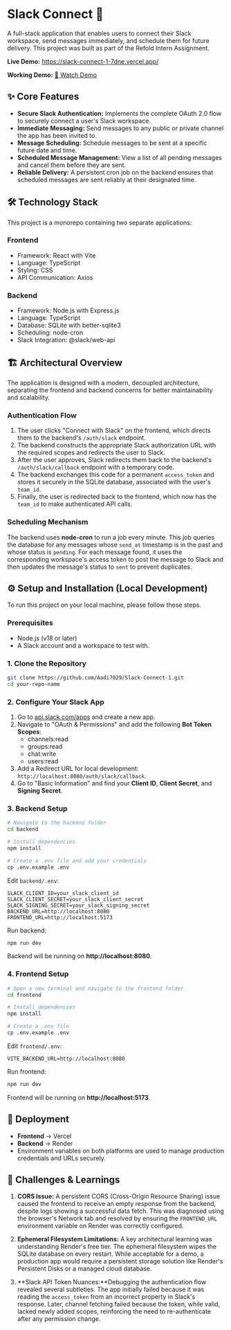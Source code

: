 # Slack Connect 🚀
A full-stack application that enables users to connect their Slack workspace, send messages immediately, and schedule them for future delivery. This project was built as part of the Refold Intern Assignment.

**Live Demo:** https://slack-connect-1-7dne.vercel.app/

**Working Demo:**
[🎥 Watch Demo](https://drive.google.com/file/d/FILE_ID/preview)



## ✨ Core Features
- **Secure Slack Authentication:** Implements the complete OAuth 2.0 flow to securely connect a user's Slack workspace.
- **Immediate Messaging:** Send messages to any public or private channel the app has been invited to.
- **Message Scheduling:** Schedule messages to be sent at a specific future date and time.
- **Scheduled Message Management:** View a list of all pending messages and cancel them before they are sent.
- **Reliable Delivery:** A persistent cron job on the backend ensures that scheduled messages are sent reliably at their designated time.

## 🛠️ Technology Stack

This project is a monorepo containing two separate applications:

### Frontend
- Framework: React with Vite
- Language: TypeScript
- Styling: CSS
- API Communication: Axios

### Backend
- Framework: Node.js with Express.js
- Language: TypeScript
- Database: SQLite with better-sqlite3
- Scheduling: node-cron
- Slack Integration: @slack/web-api

## 🏗️ Architectural Overview

The application is designed with a modern, decoupled architecture, separating the frontend and backend concerns for better maintainability and scalability.

### Authentication Flow
1. The user clicks "Connect with Slack" on the frontend, which directs them to the backend's `/auth/slack` endpoint.
2. The backend constructs the appropriate Slack authorization URL with the required scopes and redirects the user to Slack.
3. After the user approves, Slack redirects them back to the backend's `/auth/slack/callback` endpoint with a temporary code.
4. The backend exchanges this code for a permanent `access_token` and stores it securely in the SQLite database, associated with the user's `team_id`.
5. Finally, the user is redirected back to the frontend, which now has the `team_id` to make authenticated API calls.

### Scheduling Mechanism
The backend uses **node-cron** to run a job every minute. This job queries the database for any messages whose `send_at` timestamp is in the past and whose status is `pending`. For each message found, it uses the corresponding workspace's access token to post the message to Slack and then updates the message's status to `sent` to prevent duplicates.

## ⚙️ Setup and Installation (Local Development)

To run this project on your local machine, please follow these steps.

### Prerequisites
- Node.js (v18 or later)
- A Slack account and a workspace to test with.

### 1. Clone the Repository
```bash
git clone https://github.com/Aadi7029/Slack-Connect-1.git
cd your-repo-name
```

### 2. Configure Your Slack App
1. Go to [api.slack.com/apps](https://api.slack.com/apps) and create a new app.
2. Navigate to "OAuth & Permissions" and add the following **Bot Token Scopes**:
    - channels:read
    - groups:read
    - chat:write
    - users:read
3. Add a Redirect URL for local development: `http://localhost:8080/auth/slack/callback`.
4. Go to "Basic Information" and find your **Client ID**, **Client Secret**, and **Signing Secret**.

### 3. Backend Setup
```bash
# Navigate to the backend folder
cd backend

# Install dependencies
npm install

# Create a .env file and add your credentials
cp .env.example .env
```

Edit `backend/.env`:
```env
SLACK_CLIENT_ID=your_slack_client_id
SLACK_CLIENT_SECRET=your_slack_client_secret
SLACK_SIGNING_SECRET=your_slack_signing_secret
BACKEND_URL=http://localhost:8080
FRONTEND_URL=http://localhost:5173
```

Run backend:
```bash
npm run dev
```
Backend will be running on **http://localhost:8080**.

### 4. Frontend Setup
```bash
# Open a new terminal and navigate to the frontend folder
cd frontend

# Install dependencies
npm install

# Create a .env file
cp .env.example .env
```

Edit `frontend/.env`:
```env
VITE_BACKEND_URL=http://localhost:8080
```

Run frontend:
```bash
npm run dev
```
Frontend will be running on **http://localhost:5173**.

## 🚀 Deployment

- **Frontend** → Vercel
- **Backend** → Render  
- Environment variables on both platforms are used to manage production credentials and URLs securely.

## 🧠 Challenges & Learnings

1. **CORS Issue:** A persistent CORS (Cross-Origin Resource Sharing) issue caused the frontend to receive an empty response from
  the backend, despite logs showing a successful data fetch. This was diagnosed using the browser's Network tab and resolved by ensuring the `FRONTEND_URL` environment variable on Render was correctly configured.
  
2. **Ephemeral Filesystem Limitations:** A key architectural learning was understanding Render's free tier. The ephemeral 
  filesystem wipes the SQLite database on every restart. While acceptable for a demo, a production app would require a persistent storage solution like Render's Persistent Disks or a managed cloud database.

3. **Slack API Token Nuances:**Debugging the authentication flow revealed several subtleties. The app initially failed because 
  it was reading the `access_token` from an incorrect property in Slack's response. Later, channel fetching failed because the token, while valid, lacked newly added scopes, reinforcing the need to re-authenticate after any permission change.

